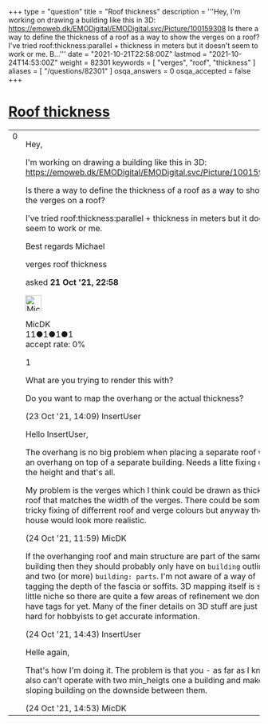 +++
type = "question"
title = "Roof thickness"
description = '''Hey, I&#x27;m working on drawing a building like this in 3D:  https://emoweb.dk/EMODigital/EMODigital.svc/Picture/100159308 Is there a way to define the thickness of a roof as a way to show the verges on a roof? I&#x27;ve tried roof:thickness:parallel + thickness in meters but it doesn&#x27;t seem to work or me. B...'''
date = "2021-10-21T22:58:00Z"
lastmod = "2021-10-24T14:53:00Z"
weight = 82301
keywords = [ "verges", "roof", "thickness" ]
aliases = [ "/questions/82301" ]
osqa_answers = 0
osqa_accepted = false
+++

<div class="headNormal">

# [Roof thickness](/questions/82301/roof-thickness)

</div>

<div id="main-body">

<div id="askform">

<table id="question-table" style="width:100%;">
<colgroup>
<col style="width: 50%" />
<col style="width: 50%" />
</colgroup>
<tbody>
<tr>
<td style="width: 30px; vertical-align: top"><div class="vote-buttons">
<span id="post-82301-upvote" class="ajax-command post-vote up" rel="nofollow" title="I like this post (click again to cancel)"> </span>
<div id="post-82301-score" class="post-score" title="current number of votes">
0
</div>
<span id="post-82301-downvote" class="ajax-command post-vote down" rel="nofollow" title="I dont like this post (click again to cancel)"> </span> <span id="favorite-mark" class="ajax-command favorite-mark" rel="nofollow" title="mark/unmark this question as favorite (click again to cancel)"> </span>
<div id="favorite-count" class="favorite-count">
&#10;</div>
</div></td>
<td><div id="item-right">
<div class="question-body">
<p>Hey,</p>
<p>I'm working on drawing a building like this in 3D: <a href="https://emoweb.dk/EMODigital/EMODigital.svc/Picture/100159308">https://emoweb.dk/EMODigital/EMODigital.svc/Picture/100159308</a></p>
<p>Is there a way to define the thickness of a roof as a way to show the verges on a roof?</p>
<p>I've tried roof:thickness:parallel + thickness in meters but it doesn't seem to work or me.</p>
<p>Best regards Michael</p>
</div>
<div id="question-tags" class="tags-container tags">
<span class="post-tag tag-link-verges" rel="tag" title="see questions tagged &#39;verges&#39;">verges</span> <span class="post-tag tag-link-roof" rel="tag" title="see questions tagged &#39;roof&#39;">roof</span> <span class="post-tag tag-link-thickness" rel="tag" title="see questions tagged &#39;thickness&#39;">thickness</span>
</div>
<div id="question-controls" class="post-controls">
&#10;</div>
<div class="post-update-info-container">
<div class="post-update-info post-update-info-user">
<p>asked <strong>21 Oct '21, 22:58</strong></p>
<img src="https://secure.gravatar.com/avatar/cd1fd455bb8e30ae1225ae9847366beb?s=32&amp;d=identicon&amp;r=g" class="gravatar" width="32" height="32" alt="MicDK&#39;s gravatar image" />
<p><span>MicDK</span><br />
<span class="score" title="11 reputation points">11</span><span title="1 badges"><span class="badge1">●</span><span class="badgecount">1</span></span><span title="1 badges"><span class="silver">●</span><span class="badgecount">1</span></span><span title="1 badges"><span class="bronze">●</span><span class="badgecount">1</span></span><br />
<span class="accept_rate" title="Rate of the user&#39;s accepted answers">accept rate:</span> <span title="MicDK has no accepted answers">0%</span></p>
</div>
</div>
<div id="comments-container-82301" class="comments-container">
<span id="82316"></span>
<div id="comment-82316" class="comment">
<div id="post-82316-score" class="comment-score">
1
</div>
<div class="comment-text">
<p>What are you trying to render this with?</p>
<p>Do you want to map the overhang or the actual thickness?</p>
</div>
<div id="comment-82316-info" class="comment-info">
<span class="comment-age">(23 Oct '21, 14:09)</span> <span class="comment-user userinfo">InsertUser</span>
</div>
</div>
<span id="82341"></span>
<div id="comment-82341" class="comment">
<div id="post-82341-score" class="comment-score">
&#10;</div>
<div class="comment-text">
<p>Hello InsertUser,</p>
<p>The overhang is no big problem when placing a separate roof with an overhang on top of a separate building. Needs a litte fixing of the height and that's all.</p>
<p>My problem is the verges which I think could be drawn as thicker roof that matches the width of the verges. There could be some tricky fixing of differrent roof and verge colours but anyway the house would look more realistic.</p>
</div>
<div id="comment-82341-info" class="comment-info">
<span class="comment-age">(24 Oct '21, 11:59)</span> <span class="comment-user userinfo">MicDK</span>
</div>
</div>
<span id="82342"></span>
<div id="comment-82342" class="comment">
<div id="post-82342-score" class="comment-score">
&#10;</div>
<div class="comment-text">
<p>If the overhanging roof and main structure are part of the same building then they should probably only have on <code>building</code> outline and two (or more) <code>building: parts</code>. I'm not aware of a way of tagging the depth of the fascia or soffits. 3D mapping itself is still a little niche so there are quite a few areas of refinement we don't have tags for yet. Many of the finer details on 3D stuff are just too hard for hobbyists to get accurate information.</p>
</div>
<div id="comment-82342-info" class="comment-info">
<span class="comment-age">(24 Oct '21, 14:43)</span> <span class="comment-user userinfo">InsertUser</span>
</div>
</div>
<span id="82344"></span>
<div id="comment-82344" class="comment">
<div id="post-82344-score" class="comment-score">
&#10;</div>
<div class="comment-text">
<p>Helle again,</p>
<p>That's how I'm doing it. The problem is that you - as far as I know - also can't operate with two min_heigts one a building and make a sloping building on the downside between them.</p>
</div>
<div id="comment-82344-info" class="comment-info">
<span class="comment-age">(24 Oct '21, 14:53)</span> <span class="comment-user userinfo">MicDK</span>
</div>
</div>
</div>
<div id="comment-tools-82301" class="comment-tools">
&#10;</div>
<div class="clear">
&#10;</div>
<div id="comment-82301-form-container" class="comment-form-container">
&#10;</div>
<div class="clear">
&#10;</div>
</div></td>
</tr>
</tbody>
</table>

</div>

</div>

